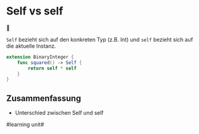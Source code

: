 # Self vs self
👤


`Self` bezieht sich auf den konkreten Typ (z.B. Int) und `self` bezieht sich auf die aktuelle Instanz.

```swift
extension BinaryInteger {
    func squared() -> Self {
        return self * self
    }
}
```


## Zusammenfassung
- Unterschied zwischen Self und self

#learning unit#